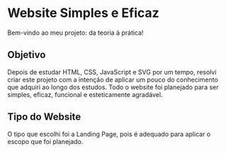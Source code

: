 # Website Simples e Eficaz
Bem-vindo ao meu projeto: da teoria à prática!

## Objetivo
Depois de estudar HTML, CSS, JavaScript e SVG por um tempo, resolvi criar este projeto com a intenção de aplicar um pouco do conhecimento que adquiri ao longo dos estudos.
Todo o website foi planejado para ser simples, eficaz, funcional e esteticamente agradável.

## Tipo do Website
O tipo que escolhi foi a Landing Page, pois é adequado para aplicar o escopo que foi planejado.